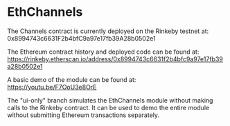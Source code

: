 # EthChannels
  
The Channels contract is currently deployed on the Rinkeby testnet at: 0x8994743c6631F2b4bfC9a97e17fb39A28b0502e1  
  
The Ethereum contract history and deployed code can be found at: https://rinkeby.etherscan.io/address/0x8994743c6631f2b4bfc9a97e17fb39a28b0502e1  
  
A basic demo of the module can be found at: https://youtu.be/F7OoU3e8OrE
  
The "ui-only" branch simulates the EthChannels module without making calls to the Rinkeby contract. It can be used to demo the entire module without submitting Ethereum transactions separately.

